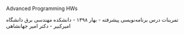 Advanced Programming HWs

تمرینات درس برنامه‌نویسی پیشرفته - بهار ۱۳۹۸ - دانشکده مهندسی برق دانشگاه امیرکبیر - دکتر امیر جهانشاهی
